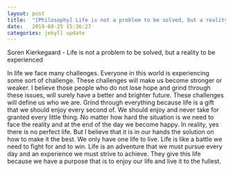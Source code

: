 ```yaml
---
layout: post
title:  "[Philosophy] Life is not a problem to be solved, but a reality to be experienced"
date:   2019-08-25 15:36:27
categories: jekyll update
---
```


Soren Kierkegaard -  Life is not a problem to be solved, but a reality to be experienced 

In life we face many challenges. Everyone in this world is experiencing some sort of challenge. These challenges will make us become stronger or weaker. I believe those people who do not lose hope and grind through these issues, will surely have a better and brighter future. These challenges will define us who we are. Grind through everything because life is a gift that we should enjoy every second of. We should enjoy and never take for granted every little thing. No matter how hard the situation is we need to face the reality and at the end of the day we become happy. In reality, yes there is no perfect life. But I believe that it is in our hands the solution on how to make it the best. We only have one life to live. Life is like a battle we need to fight for and to win. Life is an adventure that we must pursue every day and an experience we must strive to achieve. They give this life because we have a purpose that is to enjoy our life and live it to the fullest.